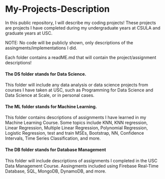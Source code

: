 # My-Projects-Description
In this public repository, I will describe my coding projects! These projects are projects I have completed during my undergraduate years at CSULA and graduate years at USC.




NOTE: No code will be publicly shown, only descriptions of the assingments/implementations I did. 

Each folder contains a readME.md that will contain the project/assignment descriptions!

#### The DS folder stands for Data Science. 
This folder will include any data analysis or data science projects from courses I have taken at USC, such as Programming for Data Science and Data Science at Scale, or in personal cases. 

#### The ML folder stands for Machine Learning. 
This folder contains  descriptions of assignments I have learned in my Machine Learning Course.
Some topics include KNN, KNN regression, Linear Regression, Multiple Linear Regression, Polynomial Regression, Logistic Regression, test and train MSEs, Bootstrap, NN, Confidence Intervals, Time Series Classification, and more.


#### The DB folder stands for Database Management
This folder will include descriptions of assignments I completed in the USC Data Management Course. Assingments included using Firebase Real-Time Database, SQL, MongoDB, DynamoDB, and more.


